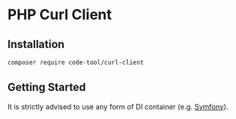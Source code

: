 # PHP Curl Client 

## Installation

```bash
composer require code-tool/curl-client
```

## Getting Started

It is strictly advised to use any form of DI container (e.g. [Symfony](curl-client-symfony-bridge)).
